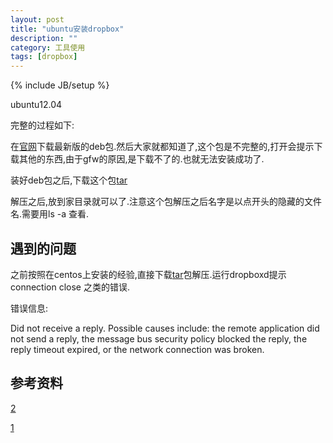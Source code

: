 ```yaml
---
layout: post
title: "ubuntu安装dropbox"
description: ""
category: 工具使用
tags: [dropbox]
---
```

{% include JB/setup %}

ubuntu12.04

完整的过程如下:

在[官网](https://linux.dropbox.com/packages/ubuntu/)下载最新版的deb包.然后大家就都知道了,这个包是不完整的,打开会提示下载其他的东西,由于gfw的原因,是下载不了的.也就无法安装成功了.

装好deb包之后,下载这个包[tar](http://www.dropbox.com/download?plat=lnx.x86)

解压之后,放到家目录就可以了.注意这个包解压之后名字是以点开头的隐藏的文件名.需要用ls -a 查看.

## 遇到的问题 ##

之前按照在centos上安装的经验,直接下载[tar](http://www.dropbox.com/download?plat=lnx.x86)包解压.运行dropboxd提示connection close 之类的错误.

错误信息:

Did not receive a reply. Possible causes include: the remote application did not send a reply, the message bus security policy blocked the reply, the reply timeout expired, or the network connection was broken.

## 参考资料 ##

[2](https://www.dropbox.com/help/247/en)

[1](http://blog.xuite.net/pacermania/a1253247/63262677-%5BUbuntu%5DDropbox%E5%AE%89%E8%A3%9D%2B%E4%BD%BF%E7%94%A8)

